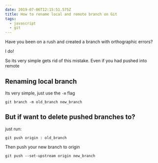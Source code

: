 ```yaml
---
date: 2019-07-06T12:15:51.575Z
title: How to rename local and remote branch on Git
tags:
  - javascript
  - git
---
```

Have you been on a rush and created a branch with orthographic errors?

I do!

So its very simple gets rid of this mistake. Even if you had pushed into remote

## Renaming local branch

Its very simple, just use the `-m` flag

```ssh
git branch -m old_branch new_branch
```

## But if want to delete pushed branches to?

just run:

```ssh
git push origin : old_branch
```

Then push your new branch to origin

```ssh
git push --set-upstream origin new_branch
```
